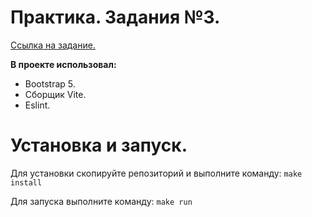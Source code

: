 
# Практика. Задания №3.

[Ссылка на задание.](https://drive.google.com/file/d/17i3HWkCW8OdvmczEcE2p3q-ljU-2sAWz/view)

**В проекте использовал:**

- Bootstrap 5.
- Сборщик Vite.
- Eslint.

# Установка и запуск.

Для установки скопируйте репозиторий и выполните команду: `make install`

Для запуска выполните команду: `make run`